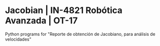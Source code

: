 # Jacobian | IN-4821 Robótica Avanzada | OT-17

Python programs for "Reporte de obtención de Jacobiano, para análisis de velocidades"
